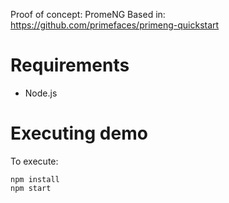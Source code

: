 Proof of concept: PromeNG
Based in: https://github.com/primefaces/primeng-quickstart

# Requirements
* Node.js

# Executing demo
To execute:

```
npm install
npm start
```
